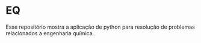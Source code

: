 # EQ
Esse repositório mostra a aplicação de python para resolução de problemas relacionados a engenharia química.

